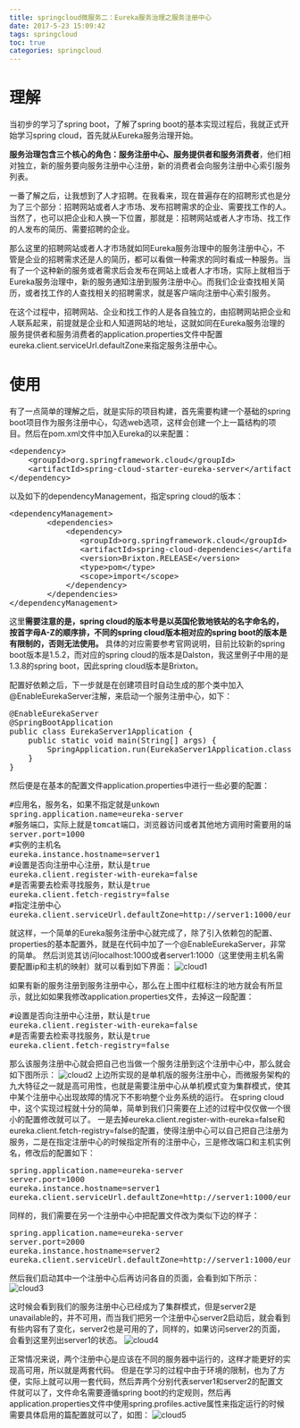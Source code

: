 ```yaml
---
title: springcloud微服务二：Eureka服务治理之服务注册中心
date: 2017-5-23 15:09:42
tags: springcloud
toc: true
categories: springcloud
---
```

# 理解
当初步的学习了spring boot，了解了spring boot的基本实现过程后，我就正式开始学习spring cloud，首先就从Eureka服务治理开始。

**服务治理包含三个核心的角色：服务注册中心、服务提供者和服务消费者**，他们相对独立，新的服务要向服务注册中心注册，新的消费者会向服务注册中心索引服务列表。

一番了解之后，让我想到了人才招聘。在我看来，现在普遍存在的招聘形式也是分为了三个部分：招聘网站或者人才市场、发布招聘需求的企业、需要找工作的人。当然了，也可以把企业和人换一下位置，那就是：招聘网站或者人才市场、找工作的人发布的简历、需要招聘的企业。
<!--more-->

那么这里的招聘网站或者人才市场就如同Eureka服务治理中的服务注册中心，不管是企业的招聘需求还是人的简历，都可以看做一种需求的同时看成一种服务。当有了一个这种新的服务或者需求后会发布在网站上或者人才市场，实际上就相当于Eureka服务治理中，新的服务通知注册到服务注册中心。而我们企业查找相关简历，或者找工作的人查找相关的招聘需求，就是客户端向注册中心索引服务。

在这个过程中，招聘网站、企业和找工作的人是各自独立的，由招聘网站把企业和人联系起来，前提就是企业和人知道网站的地址，这就如同在Eureka服务治理的服务提供者和服务消费者的application.properties文件中配置eureka.client.serviceUrl.defaultZone来指定服务注册中心。

# 使用
有了一点简单的理解之后，就是实际的项目构建，首先需要构建一个基础的spring boot项目作为服务注册中心，勾选web选项，这样会创建一个上一篇结构的项目。然后在pom.xml文件中加入Eureka的以来配置：

<pre>
&lt;dependency>
	&lt;groupId>org.springframework.cloud&lt;/groupId>
	&lt;artifactId>spring-cloud-starter-eureka-server&lt;/artifactId>
&lt;/dependency>
</pre>

以及如下的dependencyManagement，指定spring cloud的版本：

<pre>
&lt;dependencyManagement>
	    &lt;dependencies>
	        &lt;dependency>
	           &lt;groupId>org.springframework.cloud&lt;/groupId>
	           &lt;artifactId>spring-cloud-dependencies&lt;/artifactId>
	           &lt;version>Brixton.RELEASE&lt;/version>
	           &lt;type>pom&lt;/type>
	           &lt;scope>import&lt;/scope>
	        &lt;/dependency>
	    &lt;/dependencies>
&lt;/dependencyManagement>
</pre>

这里**需要注意的是，spring cloud的版本号是以英国伦敦地铁站的名字命名的，按首字母A-Z的顺序排，不同的spring cloud版本相对应的spring boot的版本是有限制的，否则无法使用。**
具体的对应需要参考官网说明，目前比较新的spring boot版本是1.5.2，而对应的spring cloud的版本是Dalston，我这里例子中用的是1.3.8的spring boot，因此spring cloud版本是Brixton。

配置好依赖之后，下一步就是在创建项目时自动生成的那个类中加入@EnableEurekaServer注解，来启动一个服务注册中心，如下：

<pre>
@EnableEurekaServer
@SpringBootApplication
public class EurekaServer1Application {
	public static void main(String[] args) {
		SpringApplication.run(EurekaServer1Application.class, args);
	}
}
</pre>

然后便是在基本的配置文件application.properties中进行一些必要的配置：

<pre>
#应用名，服务名，如果不指定就是unkown
spring.application.name=eureka-server
#服务端口，实际上就是tomcat端口，浏览器访问或者其他地方调用时需要用的端口
server.port=1000
#实例的主机名
eureka.instance.hostname=server1
#设置是否向注册中心注册，默认是true
eureka.client.register-with-eureka=false
#是否需要去检索寻找服务，默认是true
eureka.client.fetch-registry=false
#指定注册中心
eureka.client.serviceUrl.defaultZone=http://server1:1000/eureka/
</pre>

就这样，一个简单的Eureka服务注册中心就完成了，除了引入依赖包的配置、properties的基本配置外，就是在代码中加了一个@EnableEurekaServer，非常的简单。
然后浏览其访问localhost:1000或者server1:1000（这里使用主机名需要配置ip和主机的映射）就可以看到如下界面：
![cloud1](/images/springcloud/s21.png)

如果有新的服务注册到服务注册中心，那么在上图中红框标注的地方就会有所显示，就比如如果我修改application.properties文件，去掉这一段配置：

<pre>
#设置是否向注册中心注册，默认是true
eureka.client.register-with-eureka=false
#是否需要去检索寻找服务，默认是true
eureka.client.fetch-registry=false
</pre>

那么该服务注册中心就会把自己也当做一个服务注册到这个注册中心中，那么就会如下图所示：
![cloud2](/images/springcloud/s22.png)
上边所实现的是单机版的服务注册中心，而微服务架构的九大特征之一就是高可用性，也就是需要注册中心从单机模式变为集群模式，使其中某个注册中心出现故障的情况下不影响整个业务系统的运行。
在spring cloud中，这个实现过程就十分的简单，简单到我们只需要在上述的过程中仅仅做一个很小的配置修改就可以了。
一是去掉eureka.client.register-with-eureka=false和eureka.client.fetch-registry=false的配置，使得注册中心可以自己把自己注册为服务，二是在指定注册中心的时候指定所有的注册中心，三是修改端口和主机实例名，修改后的配置如下：

<pre>
spring.application.name=eureka-server
server.port=1000
eureka.instance.hostname=server1
eureka.client.serviceUrl.defaultZone=http://server1:1000/eureka/,http://server2:2000/eureka/
</pre>

同样的，我们需要在另一个注册中心中把配置文件改为类似下边的样子：

<pre>
spring.application.name=eureka-server
server.port=2000
eureka.instance.hostname=server2
eureka.client.serviceUrl.defaultZone=http://server1:1000/eureka/,http://server2:2000/eureka/
</pre>

然后我们启动其中一个注册中心后再访问各自的页面，会看到如下所示：
![cloud3](/images/springcloud/s23.png)

这时候会看到我们的服务注册中心已经成为了集群模式，但是server2是unavailable的，并不可用，而当我们把另一个注册中心server2启动后，就会看到有些内容有了变化，server2也是可用的了，同样的，如果访问server2的页面，会看到这里列出server1的状态。
![cloud4](/images/springcloud/s24.png)

正常情况来说，两个注册中心是应该在不同的服务器中运行的，这样才能更好的实现高可用，所以就是两套代码。
但是在学习的过程中由于环境的限制，也为了方便，实际上就可以用一套代码，然后弄两个分别代表server1和server2的配置文件就可以了，文件命名需要遵循spring boot的约定规则，然后再application.properties文件中使用spring.profiles.active属性来指定运行的时候需要具体启用的篇配置就可以了，如图：
![cloud5](/images/springcloud/s25.png)